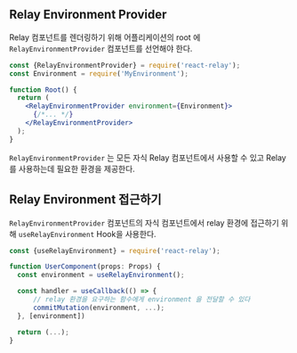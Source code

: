 ## Relay Environment Provider

Relay 컴포넌트를 렌더링하기 위해 어플리케이션의 root 에 `RelayEnvironmentProvider` 컴포넌트를 선언해야 한다.

```jsx
const {RelayEnvironmentProvider} = require('react-relay');
const Environment = require('MyEnvironment');

function Root() {
  return (
    <RelayEnvironmentProvider environment={Environment}>
      {/*... */}
    </RelayEnvironmentProvider>
  );
}
```

`RelayEnvironmentProvider` 는 모든 자식 Relay 컴포넌트에서 사용할 수 있고 Relay 를 사용하는데 필요한 환경을 제공한다.

## Relay Environment 접근하기

`RelayEnvironmentProvider` 컴포넌트의 자식 컴포넌트에서 relay 환경에 접근하기 위해 `useRelayEnvironment` Hook을 사용한다.

```typescript jsx
const {useRelayEnvironment} = require('react-relay');

function UserComponent(props: Props) {
  const environment = useRelayEnvironment();

  const handler = useCallback(() => {
      // relay 환경을 요구하는 함수에게 environment 을 전달할 수 있다
      commitMutation(environment, ...);
  }, [environment])

  return (...);
}
```
